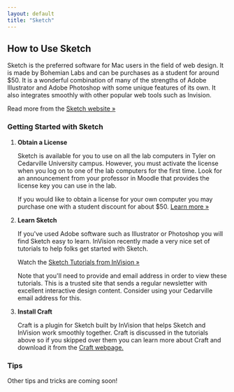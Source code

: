 ```yaml
---
layout: default
title: "Sketch"
---
```

## How to Use Sketch

Sketch is the preferred software for Mac users in the field of web design. It is made by Bohemian Labs and can be purchases as a student for around $50. It is a wonderful combination of many of the strengths of Adobe Illustrator and Adobe Photoshop with some unique features of its own. It also integrates smoothly with other popular web tools such as Invision.

Read more from the [Sketch website &raquo;](https://sketchapp.com/)

### Getting Started with Sketch

1. **Obtain a License**

    Sketch is available for you to use on all the lab computers in Tyler on Cedarville University campus. However, you must activate the license when you log on to one of the lab computers for the first time. Look for an announcement from your professor in Moodle that provides the license key you can use in the lab. 
    
    If you would like to obtain a license for your own computer you may purchase one with a student discount for about $50. [Learn more &raquo;](https://sketchapp.com/store/edu/)

2. **Learn Sketch**

    If you've used Adobe software such as Illustrator or Photoshop you will find Sketch easy to learn. InVision recently made a very nice set of tutorials to help folks get started with Sketch.

    Watch the [Sketch Tutorials from InVision &raquo;](http://switchtosketchapp.com)

    Note that you'll need to provide and email address in order to view these tutorials. This is a trusted site that sends a regular newsletter with excellent interactive design content. Consider using your Cedarville email address for this. 

3. **Install Craft**

    Craft is a plugin for Sketch built by InVision that helps Sketch and InVision work smoothly together. Craft is discussed in the tutorials above so if you skipped over them you can learn more about Craft and download it from the [Craft webpage.](https://www.invisionapp.com/craft)

### Tips

Other tips and tricks are coming soon!